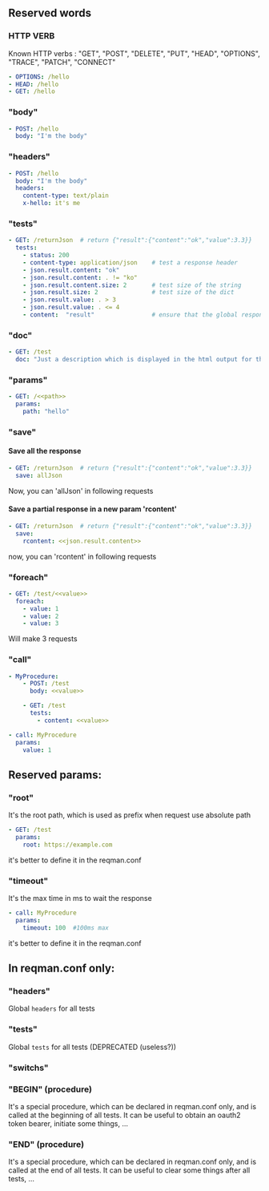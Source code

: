 

## Reserved words
### HTTP VERB
Known HTTP verbs : "GET", "POST", "DELETE", "PUT", "HEAD", "OPTIONS", "TRACE", "PATCH", "CONNECT"

```yaml
- OPTIONS: /hello
- HEAD: /hello
- GET: /hello
```

### "body"

```yaml
- POST: /hello
  body: "I'm the body"
```


### "headers"

```yaml
- POST: /hello
  body: "I'm the body"
  headers:
    content-type: text/plain
    x-hello: it's me
```


### "tests"

```yaml
- GET: /returnJson  # return {"result":{"content":"ok","value":3.3}}
  tests:
    - status: 200
    - content-type: application/json    # test a response header
    - json.result.content: "ok"
    - json.result.content: . != "ko"
    - json.result.content.size: 2       # test size of the string
    - json.result.size: 2               # test size of the dict
    - json.result.value: . > 3
    - json.result.value: . <= 4
    - content:  "result"                # ensure that the global response contains text "result"
```


### "doc"

```yaml
- GET: /test 
  doc: "Just a description which is displayed in the html output for this request"
```


### "params"
```yaml
- GET: /<<path>>
  params:
    path: "hello"
```


### "save"

#### Save all the response

```yaml
- GET: /returnJson  # return {"result":{"content":"ok","value":3.3}}
  save: allJson
```
Now, you can 'allJson' in following requests

#### Save a partial response in a new param 'rcontent'

```yaml
- GET: /returnJson  # return {"result":{"content":"ok","value":3.3}}
  save: 
    rcontent: <<json.result.content>>
```
now, you can 'rcontent' in following requests

### "foreach"

```yaml
- GET: /test/<<value>>
  foreach:
    - value: 1
    - value: 2
    - value: 3
```
Will make 3 requests


### "call"

```yaml
- MyProcedure:
    - POST: /test
      body: <<value>>

    - GET: /test
      tests:
        - content: <<value>>

- call: MyProcedure
  params:
    value: 1
```


## Reserved params:
### "root"

It's the root path, which is used as prefix when request use absolute path

```yaml
- GET: /test
  params:
    root: https://example.com
```

it's better to define it in the reqman.conf


### "timeout"
It's the max time in ms to wait the response

```yaml
- call: MyProcedure
  params:
    timeout: 100  #100ms max
```

it's better to define it in the reqman.conf


## In reqman.conf only:
### "headers"
Global `headers` for all tests

### "tests"
Global `tests` for all tests (DEPRECATED (useless?))

### "switchs"


### "BEGIN" (procedure)

It's a special procedure, which can be declared in reqman.conf only, and is called at the beginning of all tests.
It can be useful to obtain an oauth2 token bearer, initiate some things, ...

### "END" (procedure)

It's a special procedure, which can be declared in reqman.conf only, and is called at the end of all tests.
It can be useful to clear some things after all tests, ...